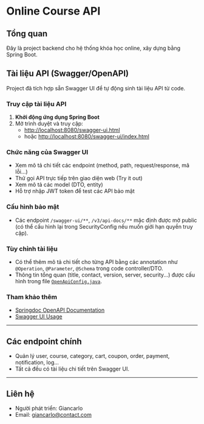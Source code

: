 # Online Course API

## Tổng quan
Đây là project backend cho hệ thống khóa học online, xây dựng bằng Spring Boot.

## Tài liệu API (Swagger/OpenAPI)

Project đã tích hợp sẵn Swagger UI để tự động sinh tài liệu API từ code.

### Truy cập tài liệu API

1. **Khởi động ứng dụng Spring Boot**
2. Mở trình duyệt và truy cập:
   - [http://localhost:8080/swagger-ui.html](http://localhost:8080/swagger-ui.html)
   - hoặc [http://localhost:8080/swagger-ui/index.html](http://localhost:8080/swagger-ui/index.html)

### Chức năng của Swagger UI
- Xem mô tả chi tiết các endpoint (method, path, request/response, mã lỗi...)
- Thử gọi API trực tiếp trên giao diện web (Try it out)
- Xem mô tả các model (DTO, entity)
- Hỗ trợ nhập JWT token để test các API bảo mật

### Cấu hình bảo mật
- Các endpoint `/swagger-ui/**`, `/v3/api-docs/**` mặc định được mở public (có thể cấu hình lại trong SecurityConfig nếu muốn giới hạn quyền truy cập).

### Tùy chỉnh tài liệu
- Có thể thêm mô tả chi tiết cho từng API bằng các annotation như `@Operation`, `@Parameter`, `@Schema` trong code controller/DTO.
- Thông tin tổng quan (title, contact, version, server, security...) được cấu hình trong file [`OpenApiConfig.java`](src/main/java/online/course/market/config/OpenApiConfig.java).

### Tham khảo thêm
- [Springdoc OpenAPI Documentation](https://springdoc.org/)
- [Swagger UI Usage](https://swagger.io/tools/swagger-ui/)

---

## Các endpoint chính
- Quản lý user, course, category, cart, coupon, order, payment, notification, log...
- Tất cả đều có tài liệu chi tiết trên Swagger UI.

---

## Liên hệ
- Người phát triển: Giancarlo
- Email: giancarlo@contact.com

